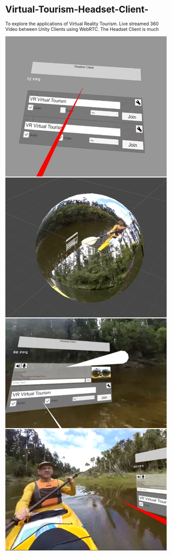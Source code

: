 # Virtual-Tourism-Headset-Client-
To explore the applications of Virtual Reality Tourism. Live streamed 360 Video between Unity Clients using WebRTC. The Headset Client is much

![Image 1](Capture.png)
![Image 1](Capture1.png)
![Image 1](Capture2.png)
![Image 1](Capture3.png)
